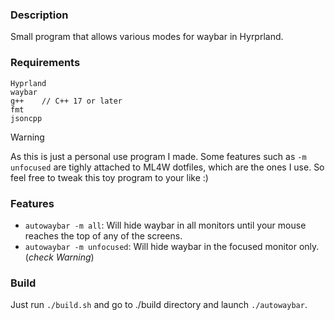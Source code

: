 ### Description
Small program that allows various modes for waybar in Hyrprland. 
### Requirements
```
Hyprland
waybar
g++    // C++ 17 or later
fmt     
jsoncpp 
``` 

> [!Warning]
> As this is just a personal use program I made. Some features such as `-m unfocused` are tighly attached to ML4W dotfiles, which are the ones I use. So feel free to tweak this toy program to your like :)

### Features
- `autowaybar -m all`: Will hide waybar in all monitors until your mouse reaches the top of any of the screens.
- `autowaybar -m unfocused`: Will hide waybar in the focused monitor only. (*check Warning*)

### Build
Just run `./build.sh` and go to ./build directory and launch `./autowaybar`.
